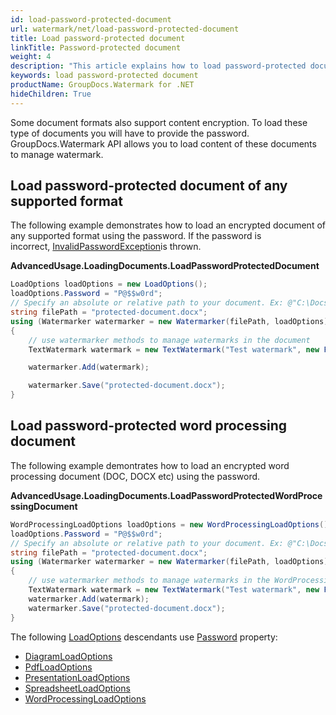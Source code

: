 ```yaml
---
id: load-password-protected-document
url: watermark/net/load-password-protected-document
title: Load password-protected document
linkTitle: Password-protected document
weight: 4
description: "This article explains how to load password-protected document while using GroupDocs. Watermarks API."
keywords: load password-protected document
productName: GroupDocs.Watermark for .NET
hideChildren: True
---
```

Some document formats also support content encryption. To load these type of documents you will have to provide the password. GroupDocs.Watermark API allows you to load content of these documents to manage watermark.

## Load password-protected document of any supported format

The following example demonstrates how to load an encrypted document of any supported format using the password. If the password is incorrect, [InvalidPasswordException](https://reference.groupdocs.com/net/watermark/groupdocs.watermark.exceptions/invalidpasswordexception)is thrown.

**AdvancedUsage.LoadingDocuments.LoadPasswordProtectedDocument**

```csharp
LoadOptions loadOptions = new LoadOptions();
loadOptions.Password = "P@$$w0rd";
// Specify an absolute or relative path to your document. Ex: @"C:\Docs\protected-document.docx"
string filePath = "protected-document.docx";
using (Watermarker watermarker = new Watermarker(filePath, loadOptions))
{
    // use watermarker methods to manage watermarks in the document
    TextWatermark watermark = new TextWatermark("Test watermark", new Font("Arial", 12));

    watermarker.Add(watermark);

    watermarker.Save("protected-document.docx");
}
```

## Load password-protected word processing document

The following example demontrates how to load an encrypted word processing document (DOC, DOCX etc) using the password.

**AdvancedUsage.LoadingDocuments.LoadPasswordProtectedWordProcessingDocument**

```csharp
WordProcessingLoadOptions loadOptions = new WordProcessingLoadOptions();
loadOptions.Password = "P@$$w0rd";
// Specify an absolute or relative path to your document. Ex: @"C:\Docs\protected-document.docx"
string filePath = "protected-document.docx";
using (Watermarker watermarker = new Watermarker(filePath, loadOptions))
{
    // use watermarker methods to manage watermarks in the WordProcessing document
    TextWatermark watermark = new TextWatermark("Test watermark", new Font("Arial", 12));
    watermarker.Add(watermark);
    watermarker.Save("protected-document.docx");
}

```

The following [LoadOptions](https://reference.groupdocs.com/net/watermark/groupdocs.watermark.options/loadoptions) descendants use [Password](https://reference.groupdocs.com/net/watermark/groupdocs.watermark.options/loadoptions/properties/password) property:

* [DiagramLoadOptions](https://reference.groupdocs.com/net/watermark/groupdocs.watermark.options.diagram/diagramloadoptions)
* [PdfLoadOptions](https://reference.groupdocs.com/net/watermark/groupdocs.watermark.options.pdf/pdfloadoptions)
* [PresentationLoadOptions](https://reference.groupdocs.com/net/watermark/groupdocs.watermark.options.presentation/presentationloadoptions)
* [SpreadsheetLoadOptions](https://reference.groupdocs.com/net/watermark/groupdocs.watermark.options.spreadsheet/spreadsheetloadoptions)
* [WordProcessingLoadOptions](https://reference.groupdocs.com/net/watermark/groupdocs.watermark.options.wordprocessing/wordprocessingloadoptions)
